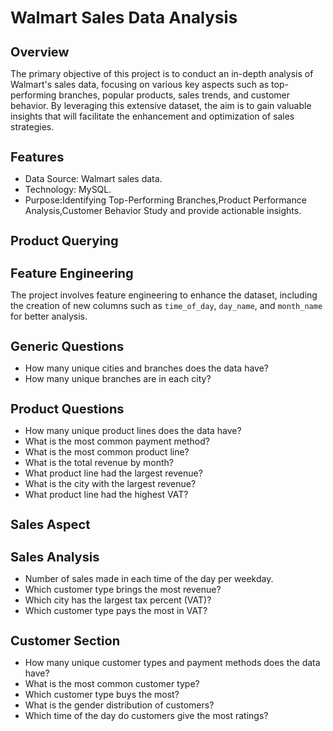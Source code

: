 <h1 style="font-size: 26px;">Walmart Sales Data Analysis</h1>

<p style="font-size: 16px;">
        
<h1 style="font-size: 20px;">Overview </h1>

The primary objective of this project is to conduct an in-depth analysis of Walmart's sales data, focusing on various key aspects such as top-performing branches, popular products, sales trends, and customer behavior. By leveraging this extensive dataset, the aim is to gain valuable insights that will facilitate the enhancement and optimization of sales strategies.
<h1 style="font-size: 20px;"> Features </h1>

- Data Source: Walmart sales data.
- Technology: MySQL.
- Purpose:Identifying Top-Performing Branches,Product Performance Analysis,Customer Behavior Study and provide actionable insights.

<h1 style="font-size: 20px;">Product Querying  </h1>

<h1 style="font-size: 20px;">Feature Engineering </h1>

The project involves feature engineering to enhance the dataset, including the creation of new columns such as `time_of_day`, `day_name`, and `month_name` for better analysis.

 <h1 style="font-size: 20px;">Generic Questions </h1>

- How many unique cities and branches does the data have?
- How many unique branches are in each city?

<h1 style="font-size: 20px;">Product Questions</h1>

- How many unique product lines does the data have?
- What is the most common payment method?
- What is the most common product line?
- What is the total revenue by month?
- What product line had the largest revenue?
- What is the city with the largest revenue?
- What product line had the highest VAT?

<h1 style="font-size: 20px;">Sales Aspect </h1>

<h1 style="font-size: 20px;">Sales Analysis </h1>

- Number of sales made in each time of the day per weekday.
- Which customer type brings the most revenue?
- Which city has the largest tax percent (VAT)?
- Which customer type pays the most in VAT?

 <h1 style="font-size: 20px;">Customer Section  </h1>

- How many unique customer types and payment methods does the data have?
- What is the most common customer type?
- Which customer type buys the most?
- What is the gender distribution of customers?
- Which time of the day do customers give the most ratings?
  
</p>

